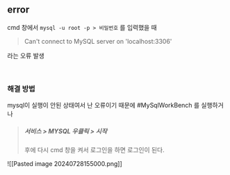 <br>

## error

cmd 창에서 `mysql -u root -p > 비밀번호` 를 입력했을 때 
> Can't connect to MySQL server on 'localhost:3306'

라는 오류 발생

<br>

### 해결 방법 

mysql이 실행이 안된 상태여서 난 오류이기 때문에 #MySqlWorkBench 를 실행하거나
> ##### 서비스 > MYSQL 우클릭 > 시작
> 후에 다시 cmd 창을 켜서 로그인을 하면 로그인이 된다.
> 
![[Pasted image 20240728155000.png]]
